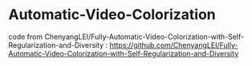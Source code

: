 # Automatic-Video-Colorization
code from ChenyangLEI/Fully-Automatic-Video-Colorization-with-Self-Regularization-and-Diversity : https://github.com/ChenyangLEI/Fully-Automatic-Video-Colorization-with-Self-Regularization-and-Diversity
